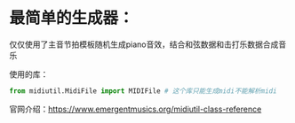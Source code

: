 # 最简单的生成器：
仅仅使用了主音节拍模板随机生成piano音效，结合和弦数据和击打乐数据合成音乐

使用的库：

```python
from midiutil.MidiFile import MIDIFile # 这个库只能生成midi不能解析midi
```

官网介绍：https://www.emergentmusics.org/midiutil-class-reference